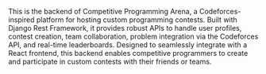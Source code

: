 This is the backend of Competitive Programming Arena, a Codeforces-inspired platform for hosting custom programming contests. Built with Django Rest Framework, it provides robust APIs to handle user profiles, contest creation, team collaboration, problem integration via the Codeforces API, and real-time leaderboards. Designed to seamlessly integrate with a React frontend, this backend enables competitive programmers to create and participate in custom contests with their friends or teams.
